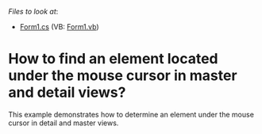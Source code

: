 <!-- default file list -->
*Files to look at*:

* [Form1.cs](./CS/Form1.cs) (VB: [Form1.vb](./VB/Form1.vb))
<!-- default file list end -->
# How to find an element located under the mouse cursor in master and detail views?


<p>This example demonstrates how to determine an element under the mouse cursor in detail and master views.</p>

<br/>


